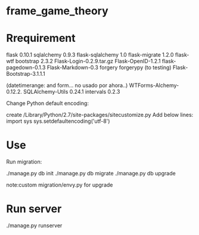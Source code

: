 frame_game_theory
=================


Rrequirement
=================
flask 0.10.1
sqlalchemy 0.9.3
flask-sqlalchemy 1.0
flask-migrate  1.2.0
flask-wtf
bootstrap 2.3.2
Flask-Login-0.2.9.tar.gz
Flask-OpenID-1.2.1
flask-pagedown-0.1.3
Flask-Markdown-0.3
forgery forgerypy (to testing)
Flask-Bootstrap-3.1.1.1

(datetimerange: and form... no usado por ahora..)
WTForms-Alchemy-0.12.2.
SQLAlchemy-Utils 0.24.1
intervals 0.2.3





Change Python default encoding:

create /Library/Python/2.7/site-packages/sitecustomize.py
Add below lines: 
import sys
sys.setdefaultencoding('utf-8')

Use
===
Run migration:

./manage.py db init
./manage.py db migrate
./manage.py db upgrade

note:custom migration/envy.py for upgrade

Run server 
==========
./manage.py runserver